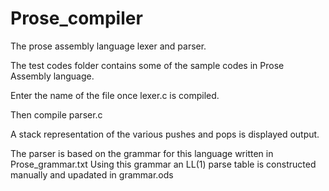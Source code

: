 # Prose_compiler
The prose assembly language lexer and parser.

The test codes folder contains some of the sample codes in Prose Assembly language.

Enter the name of the file once lexer.c is compiled.

Then compile parser.c

A stack representation of the various pushes and pops is displayed output.

The parser is based on the grammar for this language written in Prose_grammar.txt
Using this grammar an LL(1) parse table is constructed manually and upadated in grammar.ods
